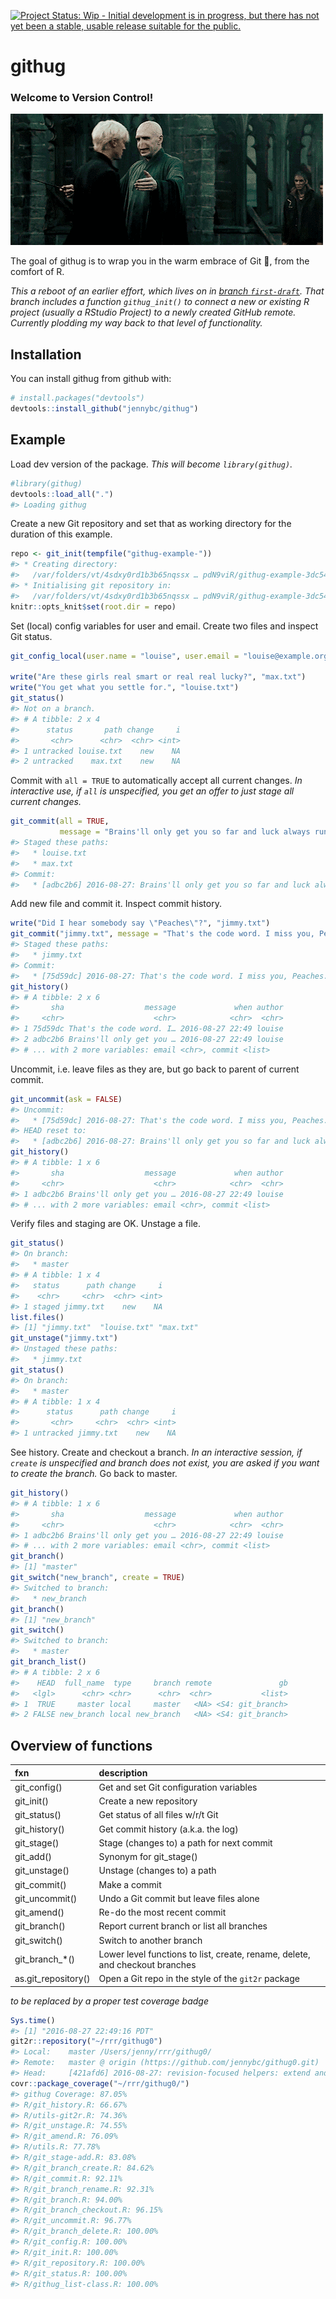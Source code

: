
<!-- README.md is generated from README.Rmd. Please edit that file -->
[![Project Status: Wip - Initial development is in progress, but there has not yet been a stable, usable release suitable for the public.](http://www.repostatus.org/badges/0.1.0/wip.svg)](http://www.repostatus.org/#wip)

githug
======

### Welcome to Version Control!

<!--[Demo](https://analovesdotcom.files.wordpress.com/2015/10/voldyhug-1440161473.gif)-->
![Demo](img/voldyhug-1440161473.gif)

The goal of githug is to wrap you in the warm embrace of Git 🤗, from the comfort of R.

*This a reboot of an earlier effort, which lives on in [branch `first-draft`](https://github.com/jennybc/githug/tree/first-draft). That branch includes a function `githug_init()` to connect a new or existing R project (usually a RStudio Project) to a newly created GitHub remote. Currently plodding my way back to that level of functionality.*

Installation
------------

You can install githug from github with:

``` r
# install.packages("devtools")
devtools::install_github("jennybc/githug")
```

Example
-------

Load dev version of the package. *This will become `library(githug)`.*

``` r
#library(githug)
devtools::load_all(".")
#> Loading githug
```

Create a new Git repository and set that as working directory for the duration of this example.

``` r
repo <- git_init(tempfile("githug-example-"))
#> * Creating directory:
#>   /var/folders/vt/4sdxy0rd1b3b65nqssx … pdN9viR/githug-example-3dc547ea1551
#> * Initialising git repository in:
#>   /var/folders/vt/4sdxy0rd1b3b65nqssx … pdN9viR/githug-example-3dc547ea1551
knitr::opts_knit$set(root.dir = repo)
```

Set (local) config variables for user and email.
Create two files and inspect Git status.

``` r
git_config_local(user.name = "louise", user.email = "louise@example.org")

write("Are these girls real smart or real real lucky?", "max.txt")
write("You get what you settle for.", "louise.txt")
git_status()
#> Not on a branch.
#> # A tibble: 2 x 4
#>      status       path change     i
#>       <chr>      <chr>  <chr> <int>
#> 1 untracked louise.txt    new    NA
#> 2 untracked    max.txt    new    NA
```

Commit with `all = TRUE` to automatically accept all current changes. *In interactive use, if `all` is unspecified, you get an offer to just stage all current changes.*

``` r
git_commit(all = TRUE,
           message = "Brains'll only get you so far and luck always runs out.")
#> Staged these paths:
#>   * louise.txt
#>   * max.txt
#> Commit:
#>   * [adbc2b6] 2016-08-27: Brains'll only get you so far and luck always runs out.
```

Add new file and commit it. Inspect commit history.

``` r
write("Did I hear somebody say \"Peaches\"?", "jimmy.txt")
git_commit("jimmy.txt", message = "That's the code word. I miss you, Peaches.")
#> Staged these paths:
#>   * jimmy.txt
#> Commit:
#>   * [75d59dc] 2016-08-27: That's the code word. I miss you, Peaches.
git_history()
#> # A tibble: 2 x 6
#>       sha                  message             when author
#>     <chr>                    <chr>            <chr>  <chr>
#> 1 75d59dc That's the code word. I… 2016-08-27 22:49 louise
#> 2 adbc2b6 Brains'll only get you … 2016-08-27 22:49 louise
#> # ... with 2 more variables: email <chr>, commit <list>
```

Uncommit, i.e. leave files as they are, but go back to parent of current commit.

``` r
git_uncommit(ask = FALSE)
#> Uncommit:
#>   * [75d59dc] 2016-08-27: That's the code word. I miss you, Peaches.
#> HEAD reset to:
#>   * [adbc2b6] 2016-08-27: Brains'll only get you so far and luck always runs out.
git_history()
#> # A tibble: 1 x 6
#>       sha                  message             when author
#>     <chr>                    <chr>            <chr>  <chr>
#> 1 adbc2b6 Brains'll only get you … 2016-08-27 22:49 louise
#> # ... with 2 more variables: email <chr>, commit <list>
```

Verify files and staging are OK. Unstage a file.

``` r
git_status()
#> On branch:
#>   * master
#> # A tibble: 1 x 4
#>   status      path change     i
#>    <chr>     <chr>  <chr> <int>
#> 1 staged jimmy.txt    new    NA
list.files()
#> [1] "jimmy.txt"  "louise.txt" "max.txt"
git_unstage("jimmy.txt")
#> Unstaged these paths:
#>   * jimmy.txt
git_status()
#> On branch:
#>   * master
#> # A tibble: 1 x 4
#>      status      path change     i
#>       <chr>     <chr>  <chr> <int>
#> 1 untracked jimmy.txt    new    NA
```

See history.
Create and checkout a branch. *In an interactive session, if `create` is unspecified and branch does not exist, you are asked if you want to create the branch.* Go back to master.

``` r
git_history()
#> # A tibble: 1 x 6
#>       sha                  message             when author
#>     <chr>                    <chr>            <chr>  <chr>
#> 1 adbc2b6 Brains'll only get you … 2016-08-27 22:49 louise
#> # ... with 2 more variables: email <chr>, commit <list>
git_branch()
#> [1] "master"
git_switch("new_branch", create = TRUE)
#> Switched to branch:
#>   * new_branch
git_branch()
#> [1] "new_branch"
git_switch()
#> Switched to branch:
#>   * master
git_branch_list()
#> # A tibble: 2 x 6
#>    HEAD  full_name  type     branch remote               gb
#>   <lgl>      <chr> <chr>      <chr>  <chr>           <list>
#> 1  TRUE     master local     master   <NA> <S4: git_branch>
#> 2 FALSE new_branch local new_branch   <NA> <S4: git_branch>
```

Overview of functions
---------------------

| fxn                  | description                                                                  |
|:---------------------|:-----------------------------------------------------------------------------|
| git\_config()        | Get and set Git configuration variables                                      |
| git\_init()          | Create a new repository                                                      |
| git\_status()        | Get status of all files w/r/t Git                                            |
| git\_history()       | Get commit history (a.k.a. the log)                                          |
| git\_stage()         | Stage (changes to) a path for next commit                                    |
| git\_add()           | Synonym for git\_stage()                                                     |
| git\_unstage()       | Unstage (changes to) a path                                                  |
| git\_commit()        | Make a commit                                                                |
| git\_uncommit()      | Undo a Git commit but leave files alone                                      |
| git\_amend()         | Re-do the most recent commit                                                 |
| git\_branch()        | Report current branch or list all branches                                   |
| git\_switch()        | Switch to another branch                                                     |
| git\_branch\_\*()    | Lower level functions to list, create, rename, delete, and checkout branches |
| as.git\_repository() | Open a Git repo in the style of the `git2r` package                          |

*to be replaced by a proper test coverage badge*

``` r
Sys.time()
#> [1] "2016-08-27 22:49:16 PDT"
git2r::repository("~/rrr/githug0")
#> Local:    master /Users/jenny/rrr/githug0/
#> Remote:   master @ origin (https://github.com/jennybc/githug0.git)
#> Head:     [421afd6] 2016-08-27: revision-focused helpers: extend and put them to use
covr::package_coverage("~/rrr/githug0/")
#> githug Coverage: 87.05%
#> R/git_history.R: 66.67%
#> R/utils-git2r.R: 74.36%
#> R/git_unstage.R: 74.55%
#> R/git_amend.R: 76.09%
#> R/utils.R: 77.78%
#> R/git_stage-add.R: 83.08%
#> R/git_branch_create.R: 84.62%
#> R/git_commit.R: 92.11%
#> R/git_branch_rename.R: 92.31%
#> R/git_branch.R: 94.00%
#> R/git_branch_checkout.R: 96.15%
#> R/git_uncommit.R: 96.77%
#> R/git_branch_delete.R: 100.00%
#> R/git_config.R: 100.00%
#> R/git_init.R: 100.00%
#> R/git_repository.R: 100.00%
#> R/git_status.R: 100.00%
#> R/githug_list-class.R: 100.00%
```
